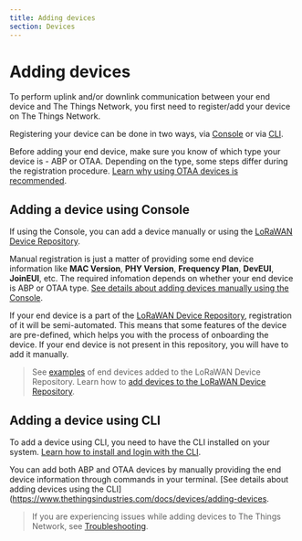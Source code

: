 ```yaml
---
title: Adding devices
section: Devices
---
```


# Adding devices

To perform uplink and/or downlink communication between your end device and The Things Network, you first need to register/add your device on The Things Network.

Registering your device can be done in two ways, via [Console](https://www.thethingsindustries.com/docs/getting-started/console/) or via [CLI](https://www.thethingsindustries.com/docs/getting-started/cli/installing-cli/).

Before adding your end device, make sure you know of which type your device is - ABP or OTAA. Depending on the type, some steps differ during the registration procedure. [Learn why using OTAA devices is recommended](https://www.thethingsindustries.com/docs/devices/abp-vs-otaa/).

## Adding a device using Console

If using the Console, you can add a device manually or using the [LoRaWAN Device Repository](https://github.com/TheThingsNetwork/lorawan-devices/tree/master).

Manual registration is just a matter of providing some end device information like **MAC Version**, **PHY Version**, **Frequency Plan**, **DevEUI**, **JoinEUI**, etc. The required infomation depends on whether your end device is ABP or OTAA type. [See details about adding devices manually using the Console](https://www.thethingsindustries.com/docs/devices/adding-devices).

If your end device is a part of the [LoRaWAN Device Repository](https://github.com/TheThingsNetwork/lorawan-devices/tree/master), registration of it will be semi-automated. This means that some features of the device are pre-defined, which helps you with the process of onboarding the device. If your end device is not present in this repository, you will have to add it manually.

> See [examples](https://github.com/TheThingsNetwork/lorawan-devices/tree/master/vendor) of end devices added to the LoRaWAN Device Repository. Learn how to [add devices to the LoRaWAN Device Repository](https://www.youtube.com/watch?v=pnwtEgw4f-c).

## Adding a device using CLI

To add a device using CLI, you need to have the CLI installed on your system. [Learn how to install and login with the CLI](https://www.thethingsindustries.com/docs/getting-started/cli/).

You can add both ABP and OTAA devices by manually providing the end device information through commands in your terminal. [See details about adding devices using the CLI](https://www.thethingsindustries.com/docs/devices/adding-devices.

> If you are experiencing issues while adding devices to The Things Network, see [Troubleshooting](https://www.thethingsindustries.com/docs/devices/adding-devices/troubleshooting/).
